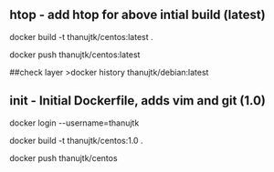 

htop - add htop for above intial build (latest)
------------------------------------------

docker build -t thanujtk/centos:latest .

docker push thanujtk/centos:latest

##check layer >docker history thanujtk/debian:latest

init - Initial Dockerfile, adds vim and git (1.0)
------------------------------------------

docker login --username=thanujtk

docker build -t thanujtk/centos:1.0 .

docker push thanujtk/centos